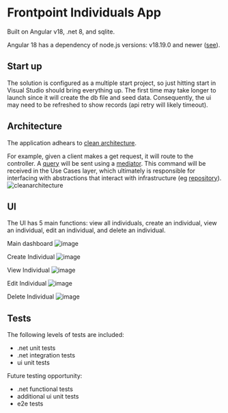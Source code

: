 # Frontpoint Individuals App
Built on Angular v18, .net 8, and sqlite.

Angular 18 has a dependency of node.js versions: v18.19.0 and newer ([see](https://angular.dev/reference/versions)).

## Start up
The solution is configured as a multiple start project, so just hitting start in Visual Studio should bring everything up. The first time may take longer to launch since it will create the db file and seed data. Consequently, the ui may need to be refreshed to show records (api retry will likely timeout).

## Architecture
The application adhears to [clean architecture](https://learn.microsoft.com/en-us/dotnet/architecture/modern-web-apps-azure/common-web-application-architectures#clean-architecture).

For example, given a client makes a get request, it will route to the controller. A [query](https://deviq.com/design-patterns/cqrs-pattern) will be sent using a [mediator](https://refactoring.guru/design-patterns/mediator). This command will be received in the Use Cases layer, which ultimately is responsible for interfacing with abstractions that interact with infrastructure (eg [repository](https://deviq.com/design-patterns/repository-pattern)).
![cleanarchitecture](https://github.com/jabranner1/frontpoint/assets/126697836/b22a3c7a-c571-4faa-83e8-90db13e46e85)

## UI

The UI has 5 main functions: view all individuals, create an individual, view an individual, edit an individual, and delete an individual.

Main dashboard
![image](https://github.com/jabranner1/frontpoint/assets/126697836/69007a8a-5972-4bc6-bb4a-63c2407bbc03)

Create Individual
![image](https://github.com/jabranner1/frontpoint/assets/126697836/c0ed32a9-e3cf-4d08-8c8b-13a23f51565b)

View Individual
![image](https://github.com/jabranner1/frontpoint/assets/126697836/7cd69bd9-743c-4fa5-8919-e08929084924)

Edit Individual
![image](https://github.com/jabranner1/frontpoint/assets/126697836/6cb22a00-0a34-47d9-8289-9eee25fa4988)

Delete Individual
![image](https://github.com/jabranner1/frontpoint/assets/126697836/d40e3010-59d5-433c-91e0-9ccc5c58e5f4)

## Tests
The following levels of tests are included:
 - .net unit tests
 - .net integration tests
 - ui unit tests

Future testing opportunity:
 - .net functional tests
 - additional ui unit tests
 - e2e tests
